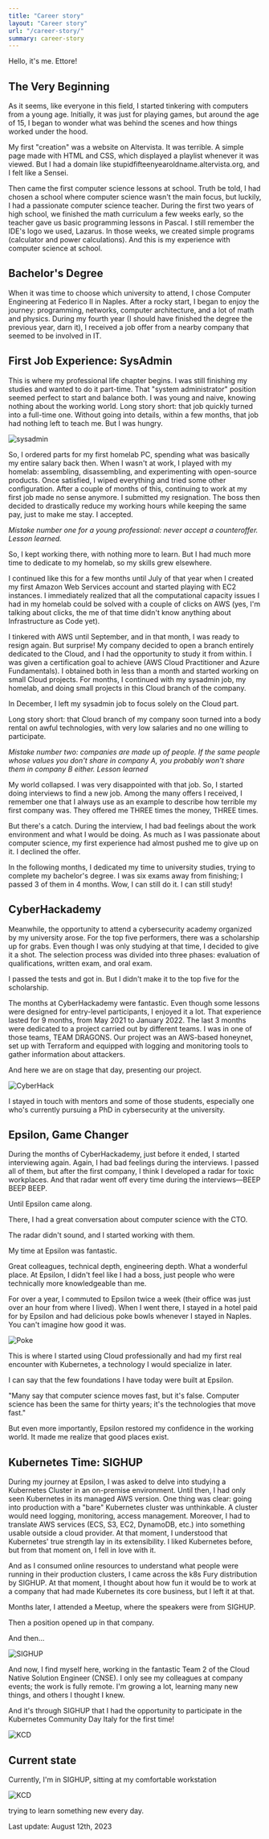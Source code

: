```yaml
---
title: "Career story"
layout: "Career story"
url: "/career-story/"
summary: career-story
---
```


Hello, it's me. Ettore!

## The Very Beginning

As it seems, like everyone in this field, I started tinkering with computers from a young age. Initially, it was just for playing games, but around the age of 15, I began to wonder what was behind the scenes and how things worked under the hood.

My first "creation" was a website on Altervista. It was terrible. A simple page made with HTML and CSS, which displayed a playlist whenever it was viewed. But I had a domain like stupidfifteenyearoldname.altervista.org, and I felt like a Sensei.

Then came the first computer science lessons at school. Truth be told, I had chosen a school where computer science wasn't the main focus, but luckily, I had a passionate computer science teacher. During the first two years of high school, we finished the math curriculum a few weeks early, so the teacher gave us basic programming lessons in Pascal. I still remember the IDE's logo we used, Lazarus. In those weeks, we created simple programs (calculator and power calculations). And this is my experience with computer science at school.

## Bachelor's Degree

When it was time to choose which university to attend, I chose Computer Engineering at Federico II in Naples. After a rocky start, I began to enjoy the journey: programming, networks, computer architecture, and a lot of math and physics. During my fourth year (I should have finished the degree the previous year, darn it), I received a job offer from a nearby company that seemed to be involved in IT.

## First Job Experience: SysAdmin

This is where my professional life chapter begins. I was still finishing my studies and wanted to do it part-time. That "system administrator" position seemed perfect to start and balance both. I was young and naive, knowing nothing about the working world. 
Long story short: that job quickly turned into a full-time one.
Without going into details, within a few months, that job had nothing left to teach me. But I was hungry.

![sysadmin](/aboutImg/sysadmin.png)

So, I ordered parts for my first homelab PC, spending what was basically my entire salary back then. 
When I wasn't at work, I played with my homelab: assembling, disassembling, and experimenting with open-source products. Once satisfied, I wiped everything and tried some other configuration. 
After a couple of months of this, continuing to work at my first job made no sense anymore. I submitted my resignation.
The boss then decided to drastically reduce my working hours while keeping the same pay, just to make me stay. I accepted.

_Mistake number one for a young professional: never accept a counteroffer. Lesson learned._

So, I kept working there, with nothing more to learn. But I had much more time to dedicate to my homelab, so my skills grew elsewhere.

I continued like this for a few months until July of that year when I created my first Amazon Web Services account and started playing with EC2 instances.
I immediately realized that all the computational capacity issues I had in my homelab could be solved with a couple of clicks on AWS (yes, I'm talking about clicks, the me of that time didn't know anything about Infrastructure as Code yet).

I tinkered with AWS until September, and in that month, I was ready to resign again. But surprise!
My company decided to open a branch entirely dedicated to the Cloud, and I had the opportunity to study it from within. I was given a certification goal to achieve (AWS Cloud Practitioner and Azure Fundamentals). I obtained both in less than a month and started working on small Cloud projects.
For months, I continued with my sysadmin job, my homelab, and doing small projects in this Cloud branch of the company.

In December, I left my sysadmin job to focus solely on the Cloud part.

Long story short: that Cloud branch of my company soon turned into a body rental on awful technologies, with very low salaries and no one willing to participate.

_Mistake number two: companies are made up of people. If the same people whose values you don't share in company A, you probably won't share them in company B either. Lesson learned_

My world collapsed. I was very disappointed with that job. So, I started doing interviews to find a new job.
Among the many offers I received, I remember one that I always use as an example to describe how terrible my first company was.
They offered me THREE times the money, THREE times.

But there's a catch. During the interview, I had bad feelings about the work environment and what I would be doing. 
As much as I was passionate about computer science, my first experience had almost pushed me to give up on it.
I declined the offer.

In the following months, I dedicated my time to university studies, trying to complete my bachelor's degree. I was six exams away from finishing; I passed 3 of them in 4 months.
Wow, I can still do it. I can still study!

## CyberHackademy

Meanwhile, the opportunity to attend a cybersecurity academy organized by my university arose. For the top five performers, there was a scholarship up for grabs. Even though I was only studying at that time, I decided to give it a shot.
The selection process was divided into three phases: evaluation of qualifications, written exam, and oral exam.

I passed the tests and got in. But I didn't make it to the top five for the scholarship.

The months at CyberHackademy were fantastic. Even though some lessons were designed for entry-level participants, I enjoyed it a lot.
That experience lasted for 9 months, from May 2021 to January 2022. The last 3 months were dedicated to a project carried out by different teams.
I was in one of those teams, TEAM DRAGONS.
Our project was an AWS-based honeynet, set up with Terraform and equipped with logging and monitoring tools to gather information about attackers.

And here we are on stage that day, presenting our project.

![CyberHack](/aboutImg/cyberhack.png)

I stayed in touch with mentors and some of those students, especially one who's currently pursuing a PhD in cybersecurity at the university.

## Epsilon, Game Changer

During the months of CyberHackademy, just before it ended, I started interviewing again. Again, I had bad feelings during the interviews. I passed all of them, but after the first company, I think I developed a radar for toxic workplaces. And that radar went off every time during the interviews—BEEP BEEP BEEP.

Until Epsilon came along.

There, I had a great conversation about computer science with the CTO.

The radar didn't sound, and I started working with them.

My time at Epsilon was fantastic.

Great colleagues, technical depth, engineering depth. What a wonderful place. At Epsilon, I didn't feel like I had a boss, just people who were technically more knowledgeable than me.

For over a year, I commuted to Epsilon twice a week (their office was just over an hour from where I lived). When I went there, I stayed in a hotel paid for by Epsilon and had delicious poke bowls whenever I stayed in Naples. You can't imagine how good it was.

![Poke](/aboutImg/poke.png)

This is where I started using Cloud professionally and had my first real encounter with Kubernetes, a technology I would specialize in later.

I can say that the few foundations I have today were built at Epsilon.

"Many say that computer science moves fast, but it's false. Computer science has been the same for thirty years; it's the technologies that move fast."

But even more importantly, Epsilon restored my confidence in the working world. It made me realize that good places exist.

## Kubernetes Time: SIGHUP

During my journey at Epsilon, I was asked to delve into studying a Kubernetes Cluster in an on-premise environment. Until then, I had only seen Kubernetes in its managed AWS version.
One thing was clear: going into production with a "bare" Kubernetes cluster was unthinkable.
A cluster would need logging, monitoring, access management.
Moreover, I had to translate AWS services (ECS, S3, EC2, DynamoDB, etc.) into something usable outside a cloud provider.
At that moment, I understood that Kubernetes' true strength lay in its extensibility.
I liked Kubernetes before, but from that moment on, I fell in love with it.

And as I consumed online resources to understand what people were running in their production clusters, I came across the k8s Fury distribution by SIGHUP.
At that moment, I thought about how fun it would be to work at a company that had made Kubernetes its core business, but I left it at that.

Months later, I attended a Meetup, where the speakers were from SIGHUP.

Then a position opened up in that company.

And then...

![SIGHUP](/aboutImg/joinSIGHUP.png)

And now, I find myself here, working in the fantastic Team 2 of the Cloud Native Solution Engineer (CNSE). I only see my colleagues at company events; the work is fully remote.
I'm growing a lot, learning many new things, and others I thought I knew.

And it's through SIGHUP that I had the opportunity to participate in the Kubernetes Community Day Italy for the first time!

![KCD](/aboutImg/KCD.png)

## Current state

Currently, I'm in SIGHUP, sitting at my comfortable workstation

![KCD](/aboutImg/workstation.png)

trying to learn something new every day.

Last update: August 12th, 2023